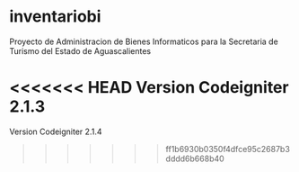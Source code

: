 # inventariobi
Proyecto de Administracion de Bienes Informaticos para la Secretaria de Turismo del Estado de Aguascalientes

<<<<<<< HEAD
Version Codeigniter 2.1.3
=======
Version Codeigniter 2.1.4
>>>>>>> ff1b6930b0350f4dfce95c2687b3dddd6b668b40
